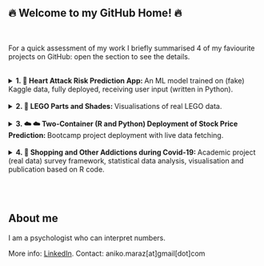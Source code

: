 ## 🔥 Welcome to my GitHub Home! 🔥 
<br>

For a quick assessment of my work I briefly summarised 4 of my faviourite projects on GitHub: open the section to see the details.
<br> <br>

<details>
<summary> <b>1. 💓 Heart Attack Risk Prediction App: </b> An ML model trained on (fake) Kaggle data, fully deployed, receiving user input (written in Python).</summary>
<br> 
This project was inspired by the <b>Heart Attack Risk Analysis</b> competition on <b>Kaggle</b>. The task was to predict heart attack risk (low/high) given 25 lifestyle and biometric features. After submitting my prediction to the Kaggle competition, I decided to develop another model, prioritizing precision to allow for more sensitive detection of high-risk cases. This model employs the <b>XGBoost</b> algorithm with <b>probability estimation</b>. If the model identifies a positive case, it is correct 43% of the time. After several iterations, the project culminated in deployment on <b>Google Cloud Platform</b> with a Streamlit frontend. The scripts (written in <b>Python</b>) can be found in <a href="https://github.com/anikomaraz/heart_attack_kaggle">this repository</a>.
<br>

Try it out! ➡️                                   [Heart Attack Risk App](https://fake-heart-attack.streamlit.app/)

Check out the app here: [https://fake-heart-attack.streamlit.app/](https://fake-heart-attack.streamlit.app/)

<p align="center">
  <img src="https://drive.google.com/uc?export=view&id=17j_i3x_7hsjq252NOC_0X-6kj3lcLK-s" alt="Heart Attack Risk Prediction App" width="50%">
</p>

</details>
<br>

<details>
<summary> <b> 2. 🔮 LEGO Parts and Shades: </b> Visualisations of real LEGO data. </summary>
  <br>
Do you like LEGO? Then you'll love this little <a href="https://github.com/anikomaraz/LEGO/blob/main/lego.ipynb"><b>visualization project</b></a> that analyzes LEGO parts, sets, and color shades since their inception in 1949. My favorite image:

<p align="center">
  <img src="https://drive.google.com/uc?export=view&id=1vjgQACI3-Vo02b2bLNwOzsw8jc2C9Ah-" alt="LEGO Parts and Shades" width="80%">
</p>

</details>
<br>

<details>
<summary> <b> 3. ☁️ ☁️ Two-Container (R and Python) Deployment of Stock Price Prediction: </b> Bootcamp project deployment with live data fetching.</summary>
<br>
This project was part of my Data Science Bootcamp demo, where I handled the <b>data engineering</b> aspect. This <a href="https://github.com/anikomaraz/stock_prediction_2containers"><b>GitHub repository</b></a> contains the full deployment: <b>two backend containers—</b>(1) the <b>Python</b> container fetching data via API calls and containing the model weights, and (2) the <b>R</b> container creating visualizations using <b>ggplot</b>. The frontend is displayed using Streamlit. To learn more about how I deployed this project using two containers (Python and R) and linked it to the Streamlit frontend, check out my <a href="https://github.com/anikomaraz/stock_prediction_2containers/blob/master/blogpost/dockerize.md"><b>blog post</b></a>. A visual summary of what happens under the hood:
  
<p align="center">
  <img src="https://drive.google.com/uc?export=view&id=1tmrcfmCaHZdPJyxhrq_ZT630uMCwF4Lb" alt="Two-Container Deployment of Stock Price Prediction" width="50%">
</p>

</details>
<br>

<details>
<summary> <b> 4. 👛 Shopping and Other Addictions during Covid-19: </b> Academic project (real data) survey framework, statistical data analysis, visualisation and publication based on R code.</summary>
<br>
This project provided a unique opportunity to observe how the progress of the pandemic and the associated distress influenced addictive behaviors in the first 6 months in the USA. Using MTurk, we sampled 25 Americans every 3 days and administered our survey via formr (an R framework) to observe changes in patterns. <b>Live data quality checks</b>, reminders and feedback was included. You can find all the information in the <a href="https://github.com/anikomaraz/covid19-shopping"><b>repository</b></a> and in the two academic papers: <a href="https://akjournals.com/view/journals/2006/10/4/article-p912.xml?body=pdf-23898"><b>Paper 1</b></a> on excessive behaviors and <a href="https://www.ncbi.nlm.nih.gov/pmc/articles/PMC9109632/pdf/jba-11-088.pdf"><b>Paper 2</b></a> focusing specifically on <b>shopping</b>.
  
<p align="center">
  <img src="https://drive.google.com/uc?export=view&id=1qQ23p8SpZkIyaiwFKWYa8EsLr7tiszxF" alt="Shopping and Other Addictions during Covid-19" width="40%">
</p>

</details>



<br><br>

## About me

I am a psychologist who can interpret numbers.  

More info: [LinkedIn](https://www.linkedin.com/in/aniko-maraz-85220968/).
Contact: aniko.maraz[at]gmail[dot]com  
